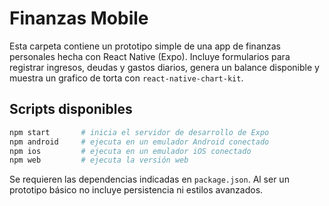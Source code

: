 # Finanzas Mobile

Esta carpeta contiene un prototipo simple de una app de finanzas personales hecha con React Native (Expo). Incluye formularios para registrar ingresos, deudas y gastos diarios, genera un balance disponible y muestra un grafico de torta con `react-native-chart-kit`.

## Scripts disponibles

```bash
npm start       # inicia el servidor de desarrollo de Expo
npm android     # ejecuta en un emulador Android conectado
npm ios         # ejecuta en un emulador iOS conectado
npm web         # ejecuta la versión web
```

Se requieren las dependencias indicadas en `package.json`. Al ser un prototipo básico no incluye persistencia ni estilos avanzados.
